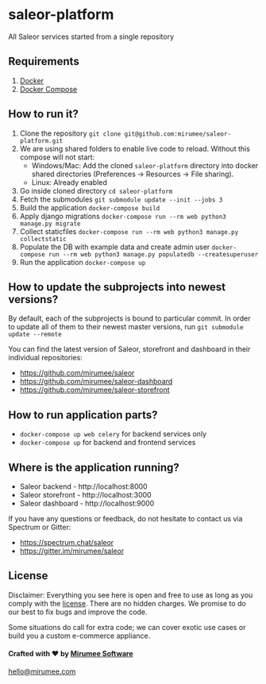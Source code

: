 # saleor-platform
All Saleor services started from a single repository

## Requirements
1. [Docker](https://docs.docker.com/install/)
2. [Docker Compose](https://docs.docker.com/compose/install/)


## How to run it?

1. Clone the repository `git clone git@github.com:mirumee/saleor-platform.git`
2. We are using shared folders to enable live code to reload. Without this compose will not start:
    - Windows/Mac: Add the cloned `saleor-platform` directory into docker shared directories (Preferences -> Resources -> File sharing).
    - Linux: Already enabled
3. Go inside cloned directory `cd saleor-platform`
4. Fetch the submodules `git submodule update --init --jobs 3`
5. Build the application `docker-compose build`
6. Apply django migrations `docker-compose run --rm web python3 manage.py migrate`
7. Collect staticfiles `docker-compose run --rm web python3 manage.py collectstatic`
8. Populate the DB with example data and create admin user `docker-compose run --rm web python3 manage.py populatedb --createsuperuser`
9. Run the application `docker-compose up`


## How to update the subprojects into newest versions?
By default, each of the subprojects is bound to particular commit.
In order to update all of them to their newest master versions, run `git submodule update --remote`

You can find the latest version of Saleor, storefront and dashboard in their individual repositories:

- https://github.com/mirumee/saleor
- https://github.com/mirumee/saleor-dashboard
- https://github.com/mirumee/saleor-storefront


## How to run application parts?
  - `docker-compose up web celery` for backend services only
  - `docker-compose up` for backend and frontend services


## Where is the application running?
- Saleor backend - http://localhost:8000
- Saleor storefront - http://localhost:3000
- Saleor dashboard - http://localhost:9000


If you have any questions or feedback, do not hesitate to contact us via Spectrum or Gitter:

- https://spectrum.chat/saleor
- https://gitter.im/mirumee/saleor


## License

Disclaimer: Everything you see here is open and free to use as long as you comply with the [license](https://github.com/mirumee/saleor-platform/blob/master/LICENSE). There are no hidden charges. We promise to do our best to fix bugs and improve the code.

Some situations do call for extra code; we can cover exotic use cases or build you a custom e-commerce appliance.

#### Crafted with ❤️ by [Mirumee Software](http://mirumee.com)

hello@mirumee.com
